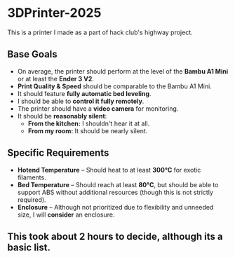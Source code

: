 # 3DPrinter-2025
This is a printer I made as a part of hack club's highway project.



## Base Goals
- On average, the printer should perform at the level of the **Bambu A1 Mini** or at least the **Ender 3 V2**.
- **Print Quality & Speed** should be comparable to the Bambu A1 Mini.
- It should feature **fully automatic bed leveling**.
- I should be able to **control it fully remotely**.
- The printer should have a **video camera** for monitoring.
- It should be **reasonably silent**:
  - **From the kitchen:** I shouldn't hear it at all.
  - **From my room:** It should be nearly silent.

## Specific Requirements
- **Hotend Temperature** – Should heat to at least **300°C** for exotic filaments.
- **Bed Temperature** – Should reach at least **80°C**, but should be able to support ABS without additional resources (though this is not strictly required).
- **Enclosure** – Although not prioritized due to flexibility and unneeded size, I will **consider** an enclosure.

**This took about 2 hours to decide, although its a basic list.**
---
